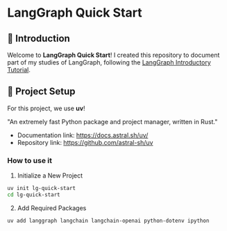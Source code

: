 # LangGraph Quick Start

## 📝 Introduction

Welcome to **LangGraph Quick Start**! I created this repository to document part of my studies of LangGraph, following the [LangGraph Introductory Tutorial](https://langchain-ai.github.io/langgraph/tutorials/introduction/).

## 🔧 Project Setup

For this project, we use **uv**!

"An extremely fast Python package and project manager, written in Rust."

- Documentation link: https://docs.astral.sh/uv/
- Repository link: https://github.com/astral-sh/uv

### How to use it

1. Initialize a New Project
```bash
uv init lg-quick-start
cd lg-quick-start
```

2. Add Required Packages
```bash
uv add langgraph langchain langchain-openai python-dotenv ipython
```